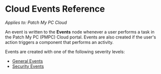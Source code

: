 # Cloud Events Reference

_Applies to: Patch My PC Cloud_

An event is written to the <strong>Events</strong> node whenever a user performs a task in the Patch My PC (PMPC) Cloud portal. Events are also created if the user's action triggers a component that performs an activity.

Events are created with one of the following severity levels:

* [General Events](general-cloud-events-reference.md)
* [Security Events](security-cloud-events-reference.md)